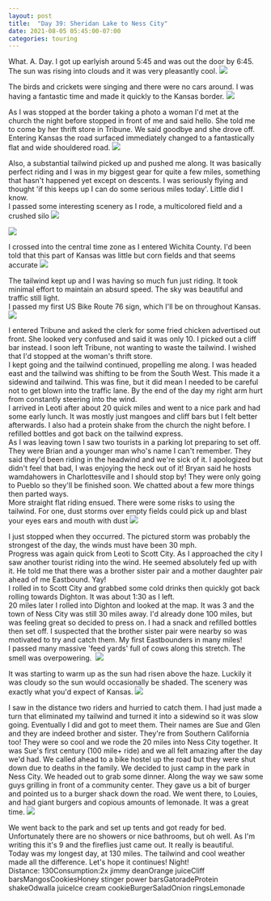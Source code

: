 ```yaml
---
layout: post
title:  "Day 39: Sheridan Lake to Ness City"
date: 2021-08-05 05:45:00-07:00
categories: touring
---
```

What. A. Day. I got up earlyish around 5:45 and was out the door by 6:45. The sun was rising into clouds and it was very pleasantly cool.
[![](https://lh3.googleusercontent.com/-6hyiku-6NV8/YQvdVcN8VFI/AAAAAAAAV0M/3S4Y_MKLQ2otrEq1XK0vkxV1FPzFdWdrACLcBGAsYHQ/s1600/1628167499696675-0.png)](https://lh3.googleusercontent.com/-6hyiku-6NV8/YQvdVcN8VFI/AAAAAAAAV0M/3S4Y_MKLQ2otrEq1XK0vkxV1FPzFdWdrACLcBGAsYHQ/s1600/1628167499696675-0.png)
  
The birds and crickets were singing and there were no cars around. I was having a fantastic time and made it quickly to the Kansas border.
[![](https://lh3.googleusercontent.com/-skUpzgIo3AQ/YQvdTGCcv0I/AAAAAAAAV0I/-1ciguIeM4E25nJbT2f5J70NoI65_APvgCLcBGAsYHQ/s1600/1628167490887703-1.png)](https://lh3.googleusercontent.com/-skUpzgIo3AQ/YQvdTGCcv0I/AAAAAAAAV0I/-1ciguIeM4E25nJbT2f5J70NoI65_APvgCLcBGAsYHQ/s1600/1628167490887703-1.png)
  
As I was stopped at the border taking a photo a woman I'd met at the church the night before stopped in front of me and said hello. She told me to come by her thrift store in Tribune. We said goodbye and she drove off. Entering Kansas the road surfaced immediately changed to a fantastically flat and wide shouldered road.
[![](https://lh3.googleusercontent.com/-TuB58ZQjfc4/YQvdQ3pp4wI/AAAAAAAAV0A/BcZ0TpmLQlwUV8NAHgwwxrRPH1bNS2vUQCLcBGAsYHQ/s1600/1628167482533605-2.png)](https://lh3.googleusercontent.com/-TuB58ZQjfc4/YQvdQ3pp4wI/AAAAAAAAV0A/BcZ0TpmLQlwUV8NAHgwwxrRPH1bNS2vUQCLcBGAsYHQ/s1600/1628167482533605-2.png)
  
Also, a substantial tailwind picked up and pushed me along. It was basically perfect riding and I was in my biggest gear for quite a few miles, something that hasn't happened yet except on descents. I was seriously flying and thought 'if this keeps up I can do some serious miles today'. Little did I know.   
I passed some interesting scenery as I rode, a multicolored field and a crushed silo
[![](https://lh3.googleusercontent.com/-fd3GrWv4Bt4/YQvdOyiZTaI/AAAAAAAAVz8/pgKO4aoI6k4jRAD0MAZYttWykRq14O7yQCLcBGAsYHQ/s1600/1628167474556916-3.png)](https://lh3.googleusercontent.com/-fd3GrWv4Bt4/YQvdOyiZTaI/AAAAAAAAVz8/pgKO4aoI6k4jRAD0MAZYttWykRq14O7yQCLcBGAsYHQ/s1600/1628167474556916-3.png)

[![](https://lh3.googleusercontent.com/-1_Ao8x5ZZ-M/YQvdMx4rJpI/AAAAAAAAVz4/7pquTKYFS-wBTdCBwzXjlB9xgFnnAixvACLcBGAsYHQ/s1600/1628167463390896-4.png)](https://lh3.googleusercontent.com/-1_Ao8x5ZZ-M/YQvdMx4rJpI/AAAAAAAAVz4/7pquTKYFS-wBTdCBwzXjlB9xgFnnAixvACLcBGAsYHQ/s1600/1628167463390896-4.png)
  
I crossed into the central time zone as I entered Wichita County. I'd been told that this part of Kansas was little but corn fields and that seems accurate
[![](https://lh3.googleusercontent.com/-xH3xkZPJnjY/YQvdJ06xL1I/AAAAAAAAVzw/VWjQ2qp-mcE9p8-1u8Z08i8lTwpZrQXoQCLcBGAsYHQ/s1600/1628167453849219-5.png)](https://lh3.googleusercontent.com/-xH3xkZPJnjY/YQvdJ06xL1I/AAAAAAAAVzw/VWjQ2qp-mcE9p8-1u8Z08i8lTwpZrQXoQCLcBGAsYHQ/s1600/1628167453849219-5.png)
  
The tailwind kept up and I was having so much fun just riding. It took minimal effort to maintain an absurd speed. The sky was beautiful and traffic still light.  
I passed my first US Bike Route 76 sign, which I'll be on throughout Kansas.
[![](https://lh3.googleusercontent.com/-QfGzIEj54_A/YQvdHqZQjiI/AAAAAAAAVzs/opnnfoPAfeg4pdvKUB0LekeuBz8Akk55wCLcBGAsYHQ/s1600/1628167442948853-6.png)](https://lh3.googleusercontent.com/-QfGzIEj54_A/YQvdHqZQjiI/AAAAAAAAVzs/opnnfoPAfeg4pdvKUB0LekeuBz8Akk55wCLcBGAsYHQ/s1600/1628167442948853-6.png)
  
I entered Tribune and asked the clerk for some fried chicken advertised out front. She looked very confused and said it was only 10. I picked out a cliff bar instead. I soon left Tribune, not wanting to waste the tailwind. I wished that I'd stopped at the woman's thrift store.   
I kept going and the tailwind continued, propelling me along. I was headed east and the tailwind was shifting to be from the South West. This made it a sidewind and tailwind. This was fine, but it did mean I needed to be careful not to get blown into the traffic lane. By the end of the day my right arm hurt from constantly steering into the wind.   
I arrived in Leoti after about 20 quick miles and went to a nice park and had some early lunch. It was mostly just mangoes and cliff bars but I felt better afterwards. I also had a protein shake from the church the night before. I refilled bottles and got back on the tailwind express.   
As I was leaving town I saw two tourists in a parking lot preparing to set off. They were Brian and a younger man who's name I can't remember. They said they'd been riding in the headwind and we're sick of it. I apologized but didn't feel that bad, I was enjoying the heck out of it! Bryan said he hosts wamdahowers in Charlottesville and I should stop by! They were only going to Pueblo so they'll be finished soon. We chatted about a few more things then parted ways.   
More straight flat riding ensued. There were some risks to using the tailwind. For one, dust storms over empty fields could pick up and blast your eyes ears and mouth with dust
[![](https://lh3.googleusercontent.com/-AQD3R41U2s8/YQvdDArJdFI/AAAAAAAAVzo/Pk1bT5dwK8QQSYnjmpiI7MVn44m51K_SQCLcBGAsYHQ/s1600/1628167423422641-7.png)](https://lh3.googleusercontent.com/-AQD3R41U2s8/YQvdDArJdFI/AAAAAAAAVzo/Pk1bT5dwK8QQSYnjmpiI7MVn44m51K_SQCLcBGAsYHQ/s1600/1628167423422641-7.png)
  
I just stopped when they occurred. The pictured storm was probably the strongest of the day, the winds must have been 30 mph.   
Progress was again quick from Leoti to Scott City. As I approached the city I saw another tourist riding into the wind. He seemed absolutely fed up with it. He told me that there was a brother sister pair and a mother daughter pair ahead of me Eastbound. Yay!  
I rolled in to Scott City and grabbed some cold drinks then quickly got back rolling towards Dighton. It was about 1:30 as I left.  
20 miles later I rolled into Dighton and looked at the map. It was 3 and the town of Ness City was still 30 miles away. I'd already done 100 miles, but was feeling great so decided to press on. I had a snack and refilled bottles then set off. I suspected that the brother sister pair were nearby so was motivated to try and catch them. My first Eastbounders in many miles!  
I passed many massive 'feed yards' full of cows along this stretch. The smell was overpowering. 
[![](https://lh3.googleusercontent.com/-XYFxdKn19A4/YQvc_yDUl8I/AAAAAAAAVzk/ZZR5u3Jr_00KPF-rEeiQwHFSsKWNH81pgCLcBGAsYHQ/s1600/1628167410062841-8.png)](https://lh3.googleusercontent.com/-XYFxdKn19A4/YQvc_yDUl8I/AAAAAAAAVzk/ZZR5u3Jr_00KPF-rEeiQwHFSsKWNH81pgCLcBGAsYHQ/s1600/1628167410062841-8.png)
  
It was starting to warm up as the sun had risen above the haze. Luckily it was cloudy so the sun would occasionally be shaded. The scenery was exactly what you'd expect of Kansas.
[![](https://lh3.googleusercontent.com/-bqCefHUuZO0/YQvc8q2pW9I/AAAAAAAAVzc/kUPxXgw--vEr6otAPJgEEbLqrS3XKQ_-ACLcBGAsYHQ/s1600/1628167348435344-9.png)](https://lh3.googleusercontent.com/-bqCefHUuZO0/YQvc8q2pW9I/AAAAAAAAVzc/kUPxXgw--vEr6otAPJgEEbLqrS3XKQ_-ACLcBGAsYHQ/s1600/1628167348435344-9.png)
  
I saw in the distance two riders and hurried to catch them. I had just made a turn that eliminated my tailwind and turned it into a sidewind so it was slow going. Eventually I did and got to meet them. Their names are Sue and Glen and they are indeed brother and sister. They're from Southern California too! They were so cool and we rode the 20 miles into Ness City together. It was Sue's first century (100 mile+ ride) and we all felt amazing after the day we'd had. We called ahead to a bike hostel up the road but they were shut down due to deaths in the family. We decided to just camp in the park in Ness City. We headed out to grab some dinner. Along the way we saw some guys grilling in front of a community center. They gave us a bit of burger and pointed us to a burger shack down the road. We went there, to Louies, and had giant burgers and copious amounts of lemonade. It was a great time.
[![](https://lh3.googleusercontent.com/-Q0N-kKiv-F8/YQvctMk0ISI/AAAAAAAAVzY/JbrrNcswtVEAyHUxI8mgeBY5DyjExNtXwCLcBGAsYHQ/s1600/1628167333151054-10.png)](https://lh3.googleusercontent.com/-Q0N-kKiv-F8/YQvctMk0ISI/AAAAAAAAVzY/JbrrNcswtVEAyHUxI8mgeBY5DyjExNtXwCLcBGAsYHQ/s1600/1628167333151054-10.png)
  
We went back to the park and set up tents and got ready for bed. Unfortunately there are no showers or nice bathrooms, but oh well. As I'm writing this it's 9 and the fireflies just came out. It really is beautiful.   
Today was my longest day, at 130 miles. The tailwind and cool weather made all the difference. Let's hope it continues! Night!  
Distance: 130Consumption:2x jimmy deanOrange juiceCliff barsMangosCookiesHoney stinger power barsGatoradeProtein shakeOdwalla juiceIce cream cookieBurgerSaladOnion ringsLemonade

